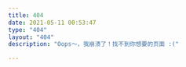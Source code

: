 ```yaml
---
title: 404
date: 2021-05-11 00:53:47
type: "404"
layout: "404"
description: "Oops～，我崩溃了！找不到你想要的页面 :("

---
```

